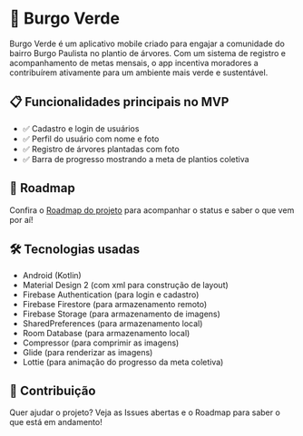# 🌱 Burgo Verde

Burgo Verde é um aplicativo mobile criado para engajar a comunidade do bairro Burgo Paulista no plantio de árvores. Com um sistema de registro e acompanhamento de metas mensais, o app incentiva moradores a contribuírem ativamente para um ambiente mais verde e sustentável.

## 📋 Funcionalidades principais no MVP
- ✅ Cadastro e login de usuários
- ✅ Perfil do usuário com nome e foto
- ✅ Registro de árvores plantadas com foto
- ✅ Barra de progresso mostrando a meta de plantios coletiva

## 📅 Roadmap
Confira o [Roadmap do projeto](./ROADMAP.md) para acompanhar o status e saber o que vem por aí!

## 🛠️ Tecnologias usadas
- Android (Kotlin)
- Material Design 2 (com xml para construção de layout)
- Firebase Authentication (para login e cadastro)
- Firebase Firestore (para armazenamento remoto)
- Firebase Storage (para armazenamento de imagens)
- SharedPreferences (para armazenamento local)
- Room Database (para armazenamento local)
- Compressor (para comprimir as imagens)
- Glide (para renderizar as imagens)
- Lottie (para animação do progresso da meta coletiva)

## 🚀 Contribuição
Quer ajudar o projeto? Veja as Issues abertas e o Roadmap para saber o que está em andamento!
